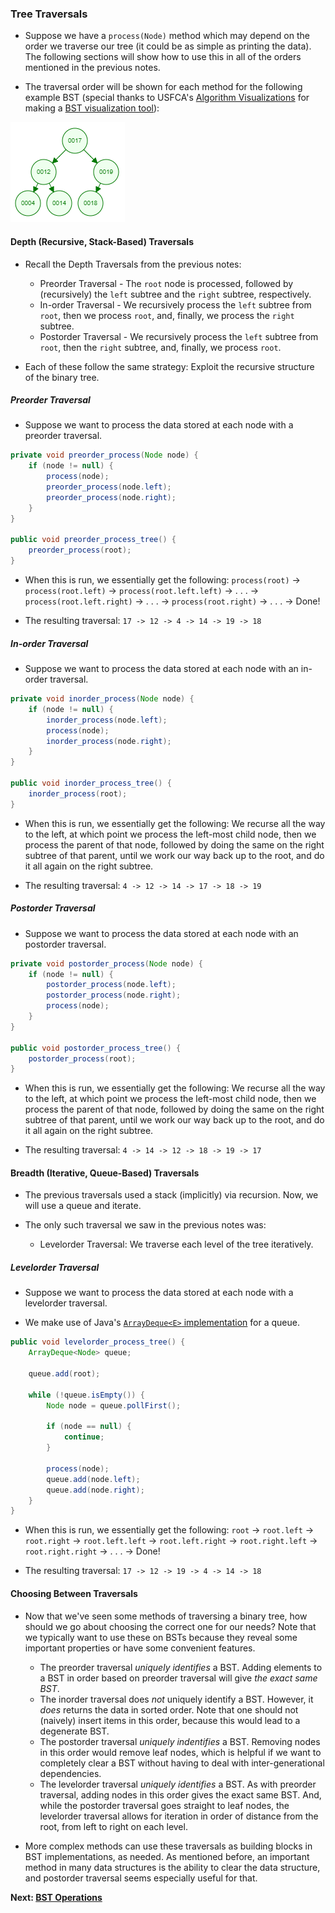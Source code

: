 ### Tree Traversals
* Suppose we have a `process(Node)` method which may depend on the order we traverse our tree (it could be as simple as printing the data). The following sections will show how to use this in all of the orders mentioned in the previous notes.

* The traversal order will be shown for each method for the following example BST (special thanks to USFCA's [Algorithm Visualizations](https://www.cs.usfca.edu/~galles/visualization/Algorithms.html) for making a [BST visualization tool](https://www.cs.usfca.edu/~galles/visualization/BST.html)):

![BST Example -- Ignore the left-pad 0's](./Images/bst.png)

#### Depth (Recursive, Stack-Based) Traversals
* Recall the Depth Traversals from the previous notes:
    * Preorder Traversal - The `root` node is processed, followed by (recursively) the `left` subtree and the `right` subtree, respectively.
    * In-order Traversal - We recursively process the `left` subtree from `root`, then we process `root`, and, finally, we process the `right` subtree.
    * Postorder Traversal - We recursively process the `left` subtree from `root`, then the `right` subtree, and, finally, we process `root`.

* Each of these follow the same strategy: Exploit the recursive structure of the binary tree.

##### Preorder Traversal
* Suppose we want to process the data stored at each node with a preorder traversal.

```java
private void preorder_process(Node node) {
    if (node != null) {
        process(node);
        preorder_process(node.left);
        preorder_process(node.right);
    }
}

public void preorder_process_tree() {
    preorder_process(root);
}
```

* When this is run, we essentially get the following: `process(root)` -> `process(root.left)` -> `process(root.left.left)` -> . . . -> `process(root.left.right)` -> . . . -> `process(root.right)` -> . . . -> Done!

* The resulting traversal: `17 -> 12 -> 4 -> 14 -> 19 -> 18`

##### In-order Traversal
* Suppose we want to process the data stored at each node with an in-order traversal.

```java
private void inorder_process(Node node) {
    if (node != null) {
        inorder_process(node.left);
        process(node);
        inorder_process(node.right);
    }
}

public void inorder_process_tree() {
    inorder_process(root);
}
```

* When this is run, we essentially get the following: We recurse all the way to the left, at which point we process the left-most child node, then we process the parent of that node, followed by doing the same on the right subtree of that parent, until we work our way back up to the root, and do it all again on the right subtree.

* The resulting traversal: `4 -> 12 -> 14 -> 17 -> 18 -> 19`

##### Postorder Traversal

* Suppose we want to process the data stored at each node with an postorder traversal.

```java
private void postorder_process(Node node) {
    if (node != null) {
        postorder_process(node.left);
        postorder_process(node.right);
        process(node);
    }
}

public void postorder_process_tree() {
    postorder_process(root);
}
```

* When this is run, we essentially get the following: We recurse all the way to the left, at which point we process the left-most child node, then we process the parent of that node, followed by doing the same on the right subtree of that parent, until we work our way back up to the root, and do it all again on the right subtree.

* The resulting traversal: `4 -> 14 -> 12 -> 18 -> 19 -> 17`

#### Breadth (Iterative, Queue-Based) Traversals

* The previous traversals used a stack (implicitly) via recursion. Now, we will use a queue and iterate.

* The only such traversal we saw in the previous notes was:
    * Levelorder Traversal: We traverse each level of the tree iteratively.

##### Levelorder Traversal

* Suppose we want to process the data stored at each node with a levelorder traversal.

* We make use of Java's [`ArrayDeque<E>` implementation](https://docs.oracle.com/en/java/javase/22/docs/api/java.base/java/util/ArrayDeque.html) for a queue.

```java
public void levelorder_process_tree() {
    ArrayDeque<Node> queue;

    queue.add(root);

    while (!queue.isEmpty()) {
        Node node = queue.pollFirst();

        if (node == null) {
            continue;
        }

        process(node);
        queue.add(node.left);
        queue.add(node.right);
    }
}
```

* When this is run, we essentially get the following: `root` -> `root.left` -> `root.right` -> `root.left.left` -> `root.left.right` -> `root.right.left` -> `root.right.right` -> . . . -> Done!

* The resulting traversal: `17 -> 12 -> 19 -> 4 -> 14 -> 18`

#### Choosing Between Traversals

* Now that we've seen some methods of traversing a binary tree, how should we go about choosing the correct one for our needs? Note that we typically want to use these on BSTs because they reveal some important properties or have some convenient features.
    * The preorder traversal *uniquely identifies* a BST. Adding elements to a BST in order based on preorder traversal will give *the exact same BST*.
    * The inorder traversal does *not* uniquely identify a BST. However, it *does* returns the data in sorted order. Note that one should not (naively) insert items in this order, because this would lead to a degenerate BST.
    * The postorder traversal *uniquely indentifies* a BST. Removing nodes in this order would remove leaf nodes, which is helpful if we want to completely clear a BST without having to deal with inter-generational dependencies.
    * The levelorder traversal *uniquely identifies* a BST. As with preorder traversal, adding nodes in this order gives the exact same BST. And, while the postorder traversal goes straight to leaf nodes, the levelorder traversal allows for iteration in order of distance from the root, from left to right on each level.

* More complex methods can use these traversals as building blocks in BST implementations, as needed. As mentioned before, an important method in many data structures is the ability to clear the data structure, and postorder traversal seems especially useful for that.

**Next: [BST Operations](./9.BSTOperations.md)**